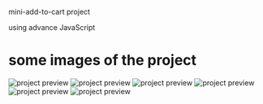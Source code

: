 mini-add-to-cart project

using advance JavaScript

# some images of the project
![project preview](../master/preview/mini-cart1.png)
![project preview](../master/preview/mini-cart2.png)
![project preview](../master/preview/mini-cart3.png)
![project preview](../master/preview/mini-cart4.png)
![project preview](../master/preview/mini-cart5.png)
![project preview](../master/preview/mini-cart6.png)
